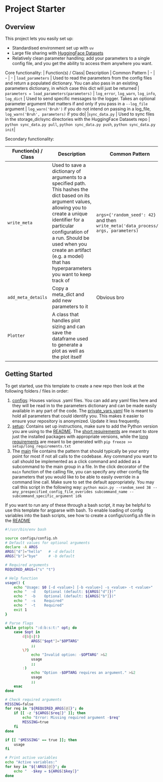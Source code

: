 # Project Starter
## Overview

This project lets you easily set up:
* Standardised environment set up with `uv`
* Large file sharing with [HuggingFace Datasets](https://huggingface.co/docs/datasets/en/index)
* Relatively clean parameter handling; add your parameters to a single config file, and you get the ability to access them anywhere you want.

Core functionality:
| Function(s) / Class| Description |  Common Pattern
| - | - |  -
| `load_parameters` | Used to read the parameters from the config files and return a populated dictionary. You can also pass in an existing parameters dictionary, in which case this dict will just be returned | `parameters = load_parameters(parameters)`
| `log_error`, `log_warn`, `log_info`, `log_dict` | Used to send specific messages to the logger. Takes an optional parameter argument that matters if and only if you pass in a `--log_file` argument | `log_warn('Bruh')` if you do not intend on passing in a log_file, `log_warn('Bruh', parameters)` if you do|
|`sync_data.py` | Used to sync files in the storage_dir/sync directories with the HuggingFace Datasets repo | `python sync_data.py pull`, `python sync_data.py push`, `python sync_data.py init`|

Secondary functionality:

| Function(s) / Class| Description |  Common Pattern
| - | - |  -
|`write_meta` |Used to save a dictionary of arguments to a specified path. This hashes the dict based on its argument values, allowing you to create a unique identifier for a particular configuration of a run. Should be used when you create an artifact (e.g. a model) that has hyperparameters you want to keep track of| `args={'random_seed': 42}` and then `write_meta('data_process/', args, parameters)`
|`add_meta_details`|Copy a meta_dict and add new parameters to it| Obvious bro
|`Plotter`|A class that handles plot sizing and can save the dataframe used to generate a plot as well as the plot itself|

## Getting Started
To get started, use this template to create a new repo then look at the following folders / files in order:


 1. [configs](configs): Houses various .yaml files. You can add any yaml files here and they will be read in to the parameters dictionary and can be made easily available in any part of the code. The [private_vars.yaml](configs/private_vars.yaml) file is meant to hold all parameters that could identify you. This makes it easier to ensure your repository is anonymized. Update it less frequently. 
 2. [setup](setup): Contains set up instructions, make sure to add the Python version you are using to the [README](setup/README.md). The [short requirements](setup/short_requirements.txt) are meant to store just the installed packages with appropriate versions, while the [long requirements](setup/long_requirements.txt) are meant to be generated with `pip freeze >> setup/long_requirements.txt`
 3. The [main](main.py) file contains the pattern that should typically be your entry point for most if not all calls to the codebase. Any command you want to call should be implemented as a click command and added as a subcommand to the main group in a file. In the click decorator of the `main` function of the calling file, you can specify any other config file parameters that you would like to be able to easily override in a command line call. Make sure to set the default appropriately. You may call this script in the following way: `python main.py --random_seed 38 --any_prespecified_config_file_overides subcommand_name --subcommand_specific_argument idk`

If you want to run any of these through a bash script, it may be helpful to use this template for argparse with bash. To enable loading of config variables into the bash scripts, see how to create a configs/config.sh file in the [README](configs/README.md)
```bash
#!/usr/bin/env bash

source configs/config.sh
# Default values for optional arguments
declare -A ARGS
ARGS["d"]="hello"   # -d default
ARGS["b"]="bye"     # -b default

# Required arguments
REQUIRED_ARGS=("s" "t")

# Help function
usage() {
    echo "Usage: $0 [-d <value>] [-b <value>] -s <value> -t <value>"
    echo "  -d    Optional (default: ${ARGS["d"]})"
    echo "  -b    Optional (default: ${ARGS["b"]})"
    echo "  -s    Required"
    echo "  -t    Required"
    exit 1
}

# Parse flags
while getopts ":d:b:s:t:" opt; do
    case $opt in
        d|b|s|t)
            ARGS["$opt"]="$OPTARG"
            ;;
        \?)
            echo "Invalid option: -$OPTARG" >&2
            usage
            ;;
        :)
            echo "Option -$OPTARG requires an argument." >&2
            usage
            ;;
    esac
done

# Check required arguments
MISSING=false
for req in "${REQUIRED_ARGS[@]}"; do
    if [[ -z "${ARGS[$req]}" ]]; then
        echo "Error: Missing required argument -$req"
        MISSING=true
    fi
done

if [[ "$MISSING" == true ]]; then
    usage
fi

# Print active variables
echo "Active variables:"
for key in "${!ARGS[@]}"; do
    echo "  -$key = ${ARGS[$key]}"
done
```

